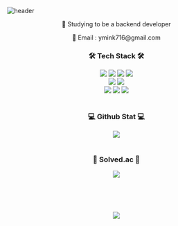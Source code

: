 ![header](https://capsule-render.vercel.app/api?type=waving&color=83BEF7&height=300&section=header&text=Yongmin's%20Github&fontSize=90&fontColor=113455)

<p align=center> 📖 Studying to be a backend developer </p>
<p align=center> 📧 Email : ymink716@gmail.com </p>

<h3 align=center> 🛠️ Tech Stack 🛠️ </h3>

<div align=center> 
  <img src="https://img.shields.io/badge/JavaScript-F7DF1E?style=for-the-badge&logo=javascript&logoColor=white">
  <img src="https://img.shields.io/badge/typescript-3178C6?style=for-the-badge&logo=TypeScript&logoColor=white">
  <img src="https://img.shields.io/badge/express-000000?style=for-the-badge&logo=express&logoColor=white">
  <img src="https://img.shields.io/badge/NestJS-E0234E?style=for-the-badge&logo=NestJS&logoColor=white">
</div>
<div align=center> 
  <img src="https://img.shields.io/badge/MySQL-4479A1?style=for-the-badge&logo=MySQL&logoColor=white">
  <img src="https://img.shields.io/badge/MongoDB-47A248?style=for-the-badge&logo=mongodb&logoColor=white">
</div>
<div align=center> 
  <img src="https://img.shields.io/badge/git-F05032?style=for-the-badge&logo=git&logoColor=white">
  <img src="https://img.shields.io/badge/Docker-2496ED?style=for-the-badge&logo=Docker&logoColor=white">
  <img src="https://img.shields.io/badge/aws-232F3E?style=for-the-badge&logo=Amazon AWS&logoColor=white">
</div>

<br>

<h3 align=center> 💻 Github Stat 💻 </h3>
<div align=center>
  <img align="center" src="https://github-readme-stats.vercel.app/api?username=ymink716" />
</div>

<br>

<h3 align=center> 🎯 Solved.ac 🎯 </h3>
<div align=center>
  <img align="center" src="http://mazassumnida.wtf/api/v2/generate_badge?boj=ymink919" />
</div>

<br><br><br>

<div align=center>
  <a href="https://hits.seeyoufarm.com">
    <img src="https://hits.seeyoufarm.com/api/count/incr/badge.svg?url=https%3A%2F%2Fgithub.com%2Fymink716%2F&count_bg=%2379C83D&title_bg=%23555555&icon=&icon_color=%23E7E7E7&title=hits&edge_flat=false"/>
  </a>
</div>

